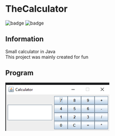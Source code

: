 # TheCalculator
![badge](https://img.shields.io/github/last-commit/FlyUltra/TheCalculator)
![badge](https://img.shields.io/badge/platform-java-lightgrey)

## Information

Small calculator in Java<br>
This project was mainly created for fun<br>

## Program

<img src="./images/image.png">
